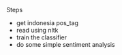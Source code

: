 Steps

- get indonesia pos_tag
- read using nltk
- train the classifier
- do some simple sentiment analysis
